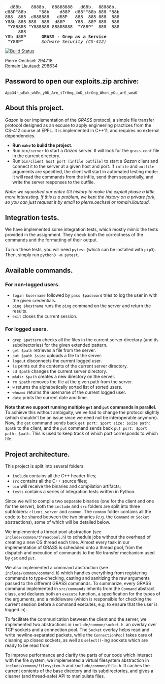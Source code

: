 <pre style="background: white">
 .d88b.   8888b.  88888888  .d88b.  88888b.
d88P"88b     "88b    d88P  d88""88b 888 "88b
888  888 .d888888   d88P   888  888 888  888
Y88b 888 888  888  d88P    Y88..88P 888  888
 "Y88888 "Y888888 88888888  "Y88P"  888  888
     888
Y8b d88P      <b>GRASS - Grep as a Service</b>
 "Y88P"       <i>Sofware Security (CS-412)</i>
</pre>

[![Build Status](https://travis-ci.com/poechsel/gazon.svg?token=G2RPssxKyYp3kDV9Yo3a&branch=master)](https://travis-ci.com/poechsel/gazon)

Pierre Oechsel: 294718  
Romain Liautaud: 298634  

## Password to open our exploits.zip archive:

`App34r_wEak_whEn_y0U_Are_sTr0ng_4nD_strOng_When_yOu_arE_weaK`

## About this project.

_Gazon_ is our implementation of the _GRASS_ protocol, a simple file transfer protocol designed as an excuse to apply engineering practices from the CS-412 course at EPFL. It is implemented in C++11, and requires no external dependencies.

- **Run `make` to build the project**.
- Run `bin/server` to start a _Gazon_ server. It will look for the `grass.conf` file in the current directory.
- Run `bin/client host port [infile outfile]` to start a _Gazon_ client and connect it to the server at a given host and port. If `infile` and `outfile` arguments are specified, the client will start in automated testing mode: it will read the commands from the infile, send them sequentially, and write the server responses to the outfile.

_Note: we squashed our entire Git history to make the exploit phase a little more interesting. If this is a problem, we kept the history on a private fork, so you can just request it by email to pierre.oechsel or romain.liautaud._

## Integration tests.

We have implemented some integration tests, which mostly mimic the tests provided in the assignment. They check both the correctness of the commands and the formatting of their output.

To run these tests, you will need `pytest` (which can be installed with `pip3`). Then, simply run `python3 -m pytest`.

## Available commands.

### For non-logged users.

- `login $username` followed by `pass $password` tries to log the user in with the given credentials.
- `ping $hostname` runs the `ping` command on the server and return the results.
- `exit` closes the current session.

### For logged users.

- `grep $pattern` checks all the files in the current server directory (and its subdirectories) for the given extended pattern.
- `get $path` retrieves a file from the server.
- `put $path $size` uploads a file to the server.
- `logout` disconnects the current logged user.
- `ls` prints out the contents of the current server directory.
- `cd $path` changes the current server directory.
- `mkdir $path` creates a new directory on the server.
- `rm $path` removes the file at the given path from the server.
- `w` returns the alphabetically sorted list of sorted users.
- `whoami` returns the username of the current logged user.
- `date` prints the current date and time.

**Note that we support running multiple `get` and `put` commands in parallel.** To achieve this without ambiguity, we've had to change the protocol slightly (which shouldn't be an issue since we need not be interoperable anymore). Now, the `get` command sends back `get port: $port size: $size path: $path` to the client, and the `put` command sends back `put port: $port path: $path`. This is used to keep track of which port corresponds to which file.

## Project architecture.

This project is split into several folders:
- `include` contains all the C++ header files;
- `src` contains all the C++ source files;
- `bin` will receive the binaries and compilation artifacts;
- `tests` contains a series of integration tests written in Python.

Since we will to compile two separate binaries (one for the client and one for the server), both the `include` and `src` folders are split into three subfolders: `client`, `server` and `common`. The `common` folder contains all the code to be shared between the two binaries (e.g. the `Command` or `Socket` abstractions), some of which will be detailed below.

We implemented a thread pool abstraction (see `include/common/threadpool.h`) to schedule jobs without the overhead of creating a new OS thread each time. Almost every task in our implementation of GRASS is scheduled onto a thread pool, from the dispatch and execution of commands to the file transfer mechanism used by `get` and `put`.

We also implemented a command abstraction (see `include/common/command.h`) which handles everything from registering commands to type-checking, casting and sanitizing the raw arguments passed to the different GRASS commands. To summarize, every GRASS command implemented in `src/commands` inherits from the `Command` abstract class, and declares both an `execute` function, a specification for the types of the arguments, and a middleware (which is responsible for checking the current session before a command executes, e.g. to ensure that the user is logged in).

To facilitate the communication between the client and the server, we implemented two abstractions in `include/common/socket.h`: an overlay over TCP sockets and a connection pool. The `Socket` overlay helps read and write newline-separated packets, while the `ConnectionPool` takes care of cleaning up closed sockets, as well as `select()`-ing sockets which are ready to be read from.

To improve performance and clarify the parts of our code which interact with the file system, we implemented a virtual filesystem abstraction in `include/common/filesystem.h` and `include/common/file.h`. It caches the current contents of the base directory and its subdirectories, and gives a cleaner (and thread-safe) API to manipulate files.
